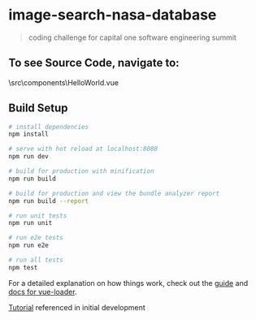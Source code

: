 # image-search-nasa-database

> coding challenge for capital one software engineering summit

## To see Source Code, navigate to: 

\src\components\HelloWorld.vue

## Build Setup

``` bash
# install dependencies
npm install

# serve with hot reload at localhost:8080
npm run dev

# build for production with minification
npm run build

# build for production and view the bundle analyzer report
npm run build --report

# run unit tests
npm run unit

# run e2e tests
npm run e2e

# run all tests
npm test
```

For a detailed explanation on how things work, check out the [guide](http://vuejs-templates.github.io/webpack/) and [docs for vue-loader](http://vuejs.github.io/vue-loader).

[Tutorial](https://medium.com/javascript-in-plain-english/implement-movie-app-with-vue-vuetify-axios-open-movie-database-api-d12290318cf9) referenced in initial development
